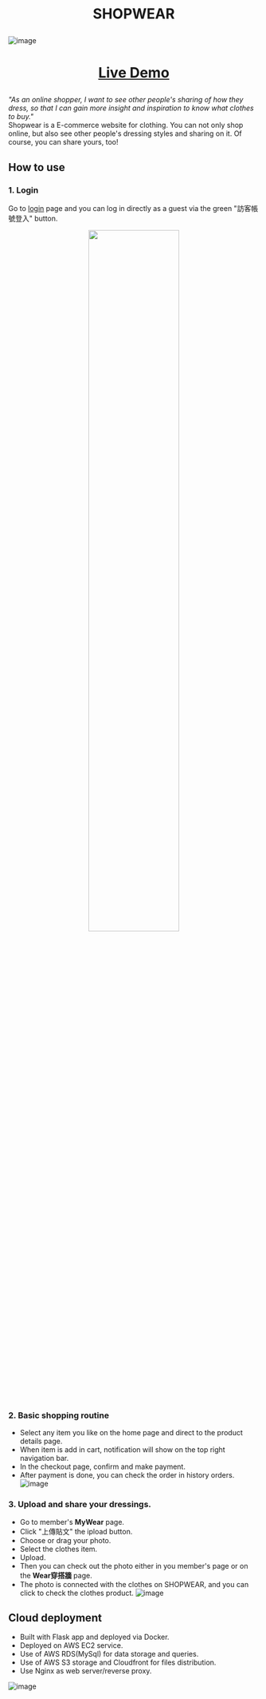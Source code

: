 <h1><p align="center">SHOPWEAR</p></h1>

![image](https://user-images.githubusercontent.com/63653055/173226002-6e312809-b48c-4b9a-a296-8c97776ad3e8.png)


<!-- <table>
  <tr>
    <td valign="top"><img src="https://user-images.githubusercontent.com/63653055/173225243-032798f6-7a7c-427f-9bb7-24d7d44a7310.png"/></td>
    <td valign="top"><img src="https://user-images.githubusercontent.com/63653055/173225221-fc3f9294-07cc-468b-b451-cf9396f7bbce.png"/></td>
    <td valign="top"><img src="https://user-images.githubusercontent.com/63653055/173225399-8f8cab30-5cbd-42af-8126-4b9d8106ab48.png"/></td>
  </tr>
</table> -->

<h1><p align="center"><a href="https://www.dimalife.com">Live Demo</a></p></h1>

*"As an online shopper, I want to see other people's sharing of how they dress, so that I can gain more insight and inspiration to know what clothes to buy."*  
Shopwear is a E-commerce website for clothing. You can not only shop online, but also see other people's dressing styles and sharing on it. 
Of course, you can share yours, too!


## How to use 

### 1. Login  

Go to [login](https://www.dimalife.com/login) page and you can log in directly as a guest via the green "訪客帳號登入" button.

<p align="center"><img src="https://user-images.githubusercontent.com/63653055/173237803-91ccb42d-4f80-4a9a-af50-d4691490bd69.png" style="width:60%;"/></p>

### 2. Basic shopping routine
* Select any item you like on the home page and direct to the product details page.
* When item is add in cart, notification will show on the top right navigation bar.
* In the checkout page, confirm and make payment.
* After payment is done, you can check the order in history orders.
![image](https://github.com/DimitryW/shopwear/blob/b9c12ffee9f92dac50483b7f7688f0d7dc833515/buy.gif)

### 3.  Upload and share your dressings.
* Go to member's **MyWear** page.
* Click "上傳貼文" the ipload button.
* Choose or drag your photo.
* Select the clothes item.
* Upload.
* Then you can check out the photo either in you member's page or on the **Wear穿搭牆** page.
* The photo is connected with the clothes on SHOPWEAR, and you can click to check the clothes product.
![image](https://github.com/DimitryW/shopwear/blob/b9c12ffee9f92dac50483b7f7688f0d7dc833515/mywear%20(1).gif)

## Cloud deployment
* Built with Flask app and deployed via Docker.
* Deployed on AWS EC2 service.
* Use of AWS RDS(MySql) for data storage and queries.
* Use of AWS S3 storage and Cloudfront for files distribution.
* Use Nginx as web server/reverse proxy.

![image](https://user-images.githubusercontent.com/63653055/173238632-6aa74484-aae0-4a5f-b33b-1bb1b02830cc.png)





